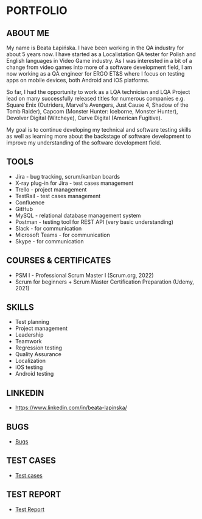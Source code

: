 # PORTFOLIO


## ABOUT ME
My name is Beata Łapińska. I have been working in the QA industry for about 5 years now. I have started as a Localistation QA tester for Polish and English languages in Video Game industry. As I was interested in a bit of a change from video games into more of a software development field, I am now working as a QA engineer for ERGO ET&S where I focus on testing apps on mobile devices, both Android and iOS platforms.

So far, I had the opportunity to work as a LQA technician and LQA Project lead on many successfully released titles for numerous companies e.g. Square Enix (Outriders, Marvel's Avengers, Just Cause 4, Shadow of the Tomb Raider), Capcom (Monster Hunter: Iceborne, Monster Hunter), Devolver Digital (Witcheye), Curve Digital (American Fugitive).

My goal is to continue developing my technical and software testing skills as well as learning more about the backstage of software development to improve my understanding of the software development field.



## TOOLS

* Jira - bug tracking, scrum/kanban boards
* X-ray plug-in for Jira - test cases management
* Trello - project management
* TestRail - test cases management
* Confluence
* GitHub
* MySQL - relational database management system
* Postman - testing tool for REST API (very basic understanding)
* Slack - for communication
* Microsoft Teams - for communication
* Skype - for communication


## COURSES & CERTIFICATES

* PSM I - Professional Scrum Master I (Scrum.org, 2022)
* Scrum for beginners + Scrum Master Certification Preparation (Udemy, 2021)

## SKILLS
* Test planning
* Project management
* Leadership
* Teamwork
* Regression testing
* Quality Assurance
* Localization
* iOS testing
* Android testing

## LINKEDIN
* https://www.linkedin.com/in/beata-lapinska/

## BUGS
* [Bugs](https://docs.google.com/spreadsheets/d/1ChSa4Ewsw2pE5G9i2Dgbf-uyPVLGFFjl/edit?usp=sharing&ouid=102910767133544655974&rtpof=true&sd=true)
## TEST CASES
* [Test cases](https://docs.google.com/spreadsheets/d/13m7EPALNbXVljJoKay9nxT9OK9sLjDC1/edit?usp=sharing&ouid=102910767133544655974&rtpof=true&sd=true)
## TEST REPORT
* [Test Report](https://docs.google.com/spreadsheets/d/19rpsaeisRegOxOZaQL62LqB3LHNC_jPm/edit?usp=sharing&ouid=102910767133544655974&rtpof=true&sd=true)

